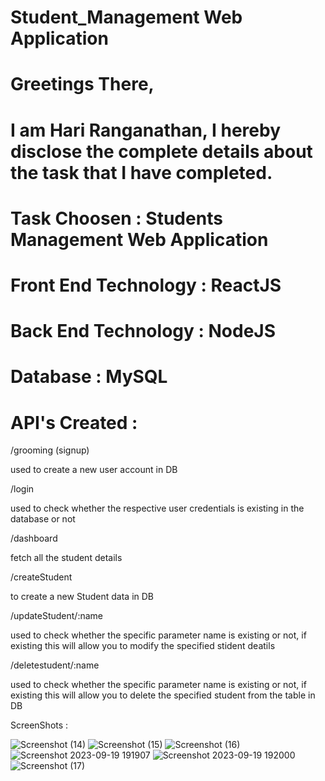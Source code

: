 # Student_Management Web Application

# Greetings There,

# I am Hari Ranganathan, I hereby disclose the complete details about the task that I have completed.

# Task Choosen : Students Management Web Application

# Front End Technology : ReactJS

# Back End Technology : NodeJS

# Database : MySQL 

# API's Created :

/grooming (signup) 

used to create a new user account in DB

/login 

used to check whether the respective user credentials is existing in the database or not

/dashboard 

fetch all the student details 

/createStudent 

to create a new Student data in DB

/updateStudent/:name 

used to check whether the specific parameter name is existing or not, if existing this will allow you to modify the specified stident deatils 

/deletestudent/:name 

used to check whether the specific parameter name is existing or not, if existing this will allow you to delete the specified student from the table in DB

ScreenShots :

![Screenshot (14)](https://github.com/Hariranganathan/student_management/assets/132760910/650cb501-47cc-44a9-913d-7c5cd5082df9)
![Screenshot (15)](https://github.com/Hariranganathan/student_management/assets/132760910/b7eb3faf-dd1d-478e-bb3a-8218a4d243bc)
![Screenshot (16)](https://github.com/Hariranganathan/student_management/assets/132760910/b1b27760-4dea-4d3e-b757-c18a8995eb6a)
![Screenshot 2023-09-19 191907](https://github.com/Hariranganathan/student_management/assets/132760910/e432809f-15d6-4155-b442-21553e4a8b72)
![Screenshot 2023-09-19 192000](https://github.com/Hariranganathan/student_management/assets/132760910/31dbe1c5-40a2-461f-8ab1-d9172c19ac09)
![Screenshot (17)](https://github.com/Hariranganathan/student_management/assets/132760910/b4e028b3-9340-44c0-a4e0-e9e0dd26f60b)



 
